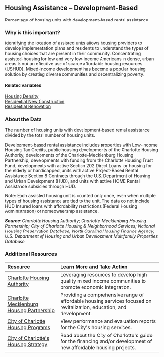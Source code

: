 ﻿## Housing Assistance – Development-Based
Percentage of housing units with development-based rental assistance 

### Why is this important?
Identifying the location of assisted units allows housing providers to develop implementation plans and residents to understand the types of housing choices that are present in their community. Concentrating assisted-housing for low and very low-income Americans in dense, urban areas is not an effective use of scarce affordable housing resources (USHUD). Mixed-income development has become a popular housing solution by creating diverse communities and decentralizing poverty.

#### Related variables
<a href="javascript:void(0)" onclick="model.metricId = 'm5'">Housing Density</a>  
<a href="javascript:void(0)" onclick="model.metricId = 'm8'">Residential New Construction</a>  
<a href="javascript:void(0)" onclick="model.metricId = 'm9'">Residential Renovation</a>  


### About the Data
The number of housing units with development-based rental assistance divided by the total number of housing units. 

Development-based rental assistance includes properties with Low-Income Housing Tax Credits, public housing developments of the Charlotte Housing Authority, developments of the Charlotte-Mecklenburg Housing Partnership, developments with funding from the Charlotte Housing Trust Fund, developments with active Section 202 Direct Loans for housing for the elderly or handicapped, units with active Project-Based Rental Assistance Section 8 Contracts through the U.S. Department of Housing and Urban Development (HUD), and units with active HOME Rental Assistance subsidies through HUD. 

Note: Each assisted housing unit is counted only once, even when multiple types of housing assistance are tied to the unit. The data do not include HUD Insured loans with affordability restrictions (Federal Housing Administration) or homeownership assistance. 

_**Source**: Charlotte Housing Authority; Charlotte-Mecklenburg Housing Partnership; City of Charlotte Housing & Neighborhood Services; National Housing Preservation Database; North Carolina Housing Finance Agency; U.S. Department of Housing and Urban Development Multifamily Properties Database_ 


### Additional Resources
|Resource | Learn More and Take Action | 
|:--- | :--- |
|[Charlotte Housing Authority](http://www.cha-nc.org/)| Leveraging resources to develop high quality mixed income communities to promote economic integration.
|[Charlotte Mecklenburg Housing Partnership](http://www.cmhp.org)| Providing a comprehensive range of affordable housing services focused on revitalization, education, and development.
|[City of Charlotte Housing Programs](http://charlottenc.gov/HNS/Housing/Pages/default.aspx)| View performance and evaluation reports for the City's housing services.
|[City of Charlotte's Housing Strategy](http://charlottenc.gov/HNS/Housing/Strategy/Pages/default.aspx)| Read about the City of Charlotte's guide for the financing and/or development of new affordable housing projects.

